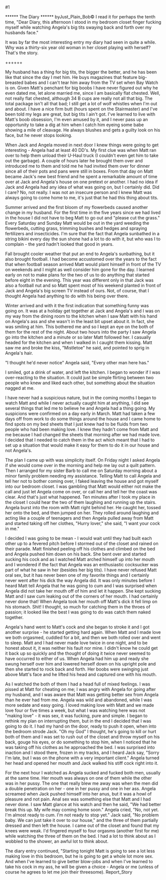 #1 

 

 ****** The Diary ****** byJust_Plain_Bob© I read it for perhaps the tenth time, "Dear Diary, this afternoon I stood in my bedroom closet finger fucking myself while watching Angela's big tits swaying back and forth over my husbands face." 

 It was by far the most interesting entry my diary had seen in quite a while. Why was a thirty-six year old woman in her closet playing with herself? That's the story. 

 ++++++ 

 My husband has a thing for big tits, the bigger the better, and he has been like that since the day I met him. He buys magazines that feature big-breasted babes and I can't tear him away from the TV set when Bay Watch is on. Given Matt's penchant for big boobs I have never figured out why he even dated me, let alone married me, since I am basically flat chested. Well, not really flat chested, although 34 B cups are really not all that big. The total package isn't all that bad; I still get a lot of wolf whistles when I'm out and about. I have a nice firm butt (hours spent on the Stairmaster) and I've been told my legs are great, but big tits I ain't got. I've learned to live with Matt's boob obsession, I'm even amused by it, and I never pass up an opportunity to take a dig at him when I catch him eyeing some babe showing a mile of cleavage. He always blushes and gets a guilty look on his face, but he never stops looking. 

 When Jack and Angela moved in next door I knew things were going to get interesting - Angela had at least 40 DD's. My first clue was when Matt ran over to help them unload their U-Haul truck (I couldn't even get him to take out the garbage). A couple of hours later he brought them over and introduced me to them and told me he had invited them over for dinner since all of their pots and pans were still in boxes. From that day on Matt became Jack's new best friend and he spent a remarkable amount of time over at Jack and Angela's house on one pretext or another. I had no idea if Jack and Angela had any idea of what was going on, but I certainly did. Did I care? No, not really. I was not an insecure person and I knew Matt was always going to come home to me, it's just that he had this thing about tits. 

 Summer arrived and the first bloom of my flowerbeds caused another change in my husband. For the first time in the five years since we had lived in the house I did not have to beg Matt to go out and "please cut the grass." Every Saturday and Sunday Matt would be out in the yard weeding the flowerbeds, cutting grass, trimming bushes and hedges and spraying fertilizers and insecticides. I'm sure that the fact that Angela sunbathed in a string bikini every day the sun shone had a lot to do with it, but who was I to complain - the yard hadn't looked that good in years. 

 Fall brought cooler weather that put an end to Angela's sunbathing, but it also brought football. I had become accustomed over the years to the fact that when football season arrived Matt would plant himself in front of the TV on weekends and I might as well consider him gone for the day. I learned early on not to make plans for the two of us to do anything that started before eight in the evening. This year was different only in that Jack was also a football nut and so Matt spent most of his weekend planted in front of Jack and Angela's big screen TV instead of ours. Not, of course, that I thought Angela had anything to do with his being over there. 

 Winter arrived and with it the first indication that something funny was going on. It was at a holiday get together at Jack and Angela's and I was on my way from the dining room to the kitchen when I saw Matt with his hand on Angela's ass and she wasn't in the least bit upset about it. In fact, she was smiling at him. This bothered me and so I kept an eye on the both of them for the rest of the night. About two hours into the party I saw Angela go into the kitchen and a minute or so later Matt followed her. I casually headed for the kitchen and when I walked in I caught them kissing. Matt saw me and broke the kiss, "Mistletoe" he said, and pointed to sprig in Angela's hair. 

 "I thought he'd never notice" Angela said, "Every other man here has." 

 I smiled, got a drink of water, and left the kitchen. I began to wonder if I was over-reacting to the situation. It could just be simple flirting between two people who knew and liked each other, but something about the situation nagged at me. 

 I have never had a suspicious nature, but in the coming months I began to watch Matt and while I never actually caught him at anything, I did see several things that led me to believe he and Angela had a thing going. My suspicions were confirmed on a day early in March. Matt had taken a few days off from work to do some things around the house and I came home to find spots on my bed sheets that I just knew had to be fluids from two people who had been making love. I knew they hadn't come from Matt and me because I had changed the sheets that morning after we had made love. I decided that I needed to catch them in the act which meant that I had to set up a situation that would make it easy for them to do it in our house and not Angela's. 

 The plan I came up with was simplicity itself. On Friday night I asked Angela if she would come over in the morning and help me lay out a quilt pattern. Then I arranged for my sister Barb to call me on Saturday morning about a minor family problem needing my assistance. Telling Matt to call Angela and tell her not to bother coming over, I faked leaving the house and got myself into our bedroom closet. I was gambling that Matt would either not make the call and just let Angela come on over, or call her and tell her the coast was clear. And that's just what happened. Ten minutes after I took my place in the closet I could hear the two of them laughing and running up the stairs. Angela burst into the room with Matt right behind her. He caught her, tossed her onto the bed, and then jumped on her. They rolled around laughing and acting like a couple of teenagers and then Angela pulled away from Matt and started taking off her clothes, "Hurry lover," she said, "I want your cock in me." 

 I decided I was going to be mean - I would wait until they had built each other up to a fevered pitch before I stormed out of the closet and rained on their parade. Matt finished peeling off his clothes and climbed on the bed and Angela pushed him down on his back. She bent over and started sucking his cock and as I watched Matt arched himself up into her mouth and I wondered if the fact that Angela was an enthusiastic cocksucker was part of what he saw in her (besides her big tits). I have never refused Matt oral sex, but it has never been one of my favorite things and I certainly never went after his dick the way Angela did. It was only minutes before I heard Matt tell Angela that he was going to cum and I was surprised when Angela did not take her mouth off of him and let it happen. She kept sucking Matt and I saw cum leaking out of the corners of her mouth. I had certainly never done that! When Angela took her mouth off Matt's dick it fell limp on his stomach. Shit! I thought, so much for catching them in the throes of passion; it looked like the best I was going to do was catch them naked together. 

 Angela's hand went to Matt's cock and she began to stroke it and I got another surprise - he started getting hard again. When Matt and I made love we both orgasmed, cuddled for a bit, and then we both rolled over and went to sleep. Matt and I had never made love twice in one night, and to be honest about it, it was neither his fault nor mine. I didn't know he could get it back up so quickly and the thought of doing it twice never seemed to have occurred to either of us. When Angela had him up and ready she swung herself over him and lowered herself down on his upright pole and then she started to rock back and forth. Her boobs were swinging just above Matt's face and he lifted his head and captured one with his mouth. 

 As I watched the both of them I had a head full of mixed feelings. I was pissed at Matt for cheating on me; I was angry with Angela for going after my husband, and I was aware that Matt was getting better sex from Angela than he ever had from me. Angela was wild and abandoned, while I was more sedate and easy going. I loved making love with Matt and we made love four or five times a week, but what I was watching here was not "making love" - it was sex, it was fucking, pure and simple. I began to rethink my plan on interrupting them, but in the end I decided that I was going to do it. I had my hand on the door, ready to push it open, when into the bedroom strode Jack. "Oh my God" I thought, he's going to kill or hurt both of them and I was set to rush out of the closet and throw myself on his back, gouge his eyes, or do something to stop him, when I noticed that he was taking off his clothes as he approached the bed. I was surprised into inaction and I stood there, frozen in my tracks, and I heard Jack say, "Sorry I'm late, but I was on the phone with a very important client." Angela turned her head and opened her mouth and Jack walked his stiff cock right into it. 

 For the next hour I watched as Angela sucked and fucked both men, usually at the same time. Her mouth was always on one of them while the other was in her pussy. The one that really blew me away was when the men did a double penetration on her - one in her pussy and one in her ass. Angela screamed when Jack pushed himself into her anus, but it was a howl of pleasure and not pain. Anal sex was something else that Matt and I had never done. I saw Matt glance at his watch and then he said, "We had better break this up. My wife may coming home soon." Angela cried, "No, not yet. I'm almost ready to cum. I'm not ready to stop yet." Jack said, "No problem baby. We can just take it over to our house," and the three of them partially dressed and then left the house. I came out of the closet and found that my knees were weak. I'd fingered myself to four orgasms (another first for me) while watching the three of them on the bed. I had a lot to think about as I wobbled to the shower, an awful lot to think about. 

 The diary entry continued, "Starting tonight Matt is going to see a lot less making love in this bedroom, but he is going to get a whole lot more sex. And when I've learned to give better blow-jobs and when I've learned to take his cock in my ass, he will be given a choice - Angela or me (unless of course he agrees to let me join their threesome). Report_Story 